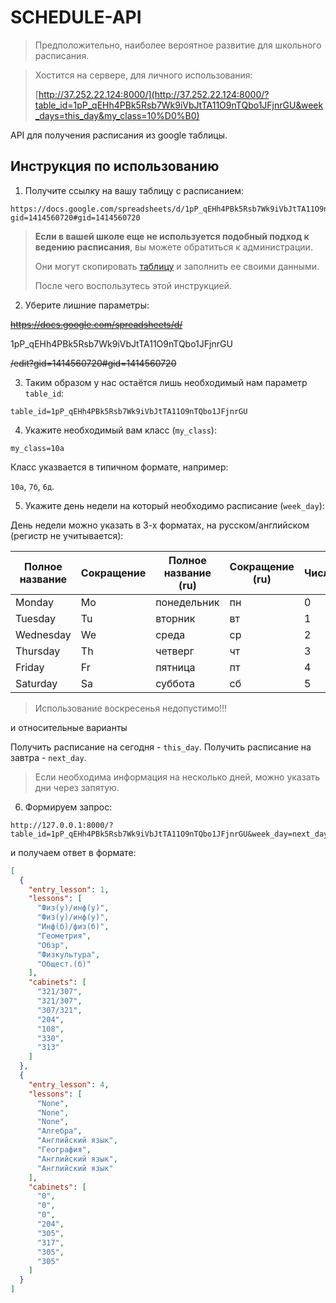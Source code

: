 # SCHEDULE-API

> Предположительно, наиболее вероятное развитие для школьного расписания.

> Хостится на сервере, для личного использования:
>
> [http://37.252.22.124:8000/](http://37.252.22.124:8000/?table_id=1pP_qEHh4PBk5Rsb7Wk9iVbJtTA11O9nTQbo1JFjnrGU&week_days=this_day&my_class=10%D0%B0)

API для получения расписания из google таблицы.

## Инструкция по использованию

1. Получите ссылку на вашу таблицу с расписанием:

```
https://docs.google.com/spreadsheets/d/1pP_qEHh4PBk5Rsb7Wk9iVbJtTA11O9nTQbo1JFjnrGU/edit?gid=1414560720#gid=1414560720
```

> **Если в вашей школе еще не используется подобный подход к ведению расписания**, вы можете обратиться к администрации.
> 
> Они могут скопировать [таблицу](https://docs.google.com/spreadsheets/d/1pP_qEHh4PBk5Rsb7Wk9iVbJtTA11O9nTQbo1JFjnrGU) и заполнить ее своими данными.
>
> После чего воспользутесь этой инструкцией.


2. Уберите лишние параметры:

~~https://docs.google.com/spreadsheets/d/~~

1pP_qEHh4PBk5Rsb7Wk9iVbJtTA11O9nTQbo1JFjnrGU

~~/edit?gid=1414560720#gid=1414560720~~

3. Таким образом у нас остаётся лишь необходимый нам параметр `table_id`:

```
table_id=1pP_qEHh4PBk5Rsb7Wk9iVbJtTA11O9nTQbo1JFjnrGU
```

4. Укажите необходимый вам класс (`my_class`):

```
my_class=10а
```

Класс указвается в типичном формате, например:

`10а`, `7б`, `6д`.

5. Укажите день недели на который необходимо расписание (`week_day`):

День недели можно указать в 3-х форматах, на русском/английском (регистр не учитывается):

| Полное название | Сокращение | Полное название (ru) | Сокращение (ru) | Число |
| --------------- | ---------- | -------------------- | --------------- | ----- |
| Monday          | Mo         | понедельник          | пн              | 0     |
| Tuesday         | Tu         | вторник              | вт              | 1     |
| Wednesday       | We         | среда                | ср              | 2     |
| Thursday        | Th         | четверг              | чт              | 3     |
| Friday          | Fr         | пятница              | пт              | 4     |
| Saturday        | Sa         | суббота              | сб              | 5     |

> Использование воскресенья недопустимо!!!

и относительные варианты

Получить расписание на сегодня - `this_day`.
Получить расписание на завтра - `next_day`.

> Если необходима информация на несколько дней, можно указать дни через запятую.

6. Формируем запрос:

```
http://127.0.0.1:8000/?table_id=1pP_qEHh4PBk5Rsb7Wk9iVbJtTA11O9nTQbo1JFjnrGU&week_day=next_day&my_class=10а
```

и получаем ответ в формате:

```json
[
  {
    "entry_lesson": 1,
    "lessons": [
      "Физ(у)/инф(у)",
      "Физ(у)/инф(у)",
      "Инф(б)/физ(б)",
      "Геометрия",
      "Обзр",
      "Физкультура",
      "Общест.(б)"
    ],
    "cabinets": [
      "321/307",
      "321/307",
      "307/321",
      "204",
      "108",
      "330",
      "313"
    ]
  },
  {
    "entry_lesson": 4,
    "lessons": [
      "None",
      "None",
      "None",
      "Алгебра",
      "Английский язык",
      "География",
      "Английский язык",
      "Английский язык"
    ],
    "cabinets": [
      "0",
      "0",
      "0",
      "204",
      "305",
      "317",
      "305",
      "305"
    ]
  }
]
```
